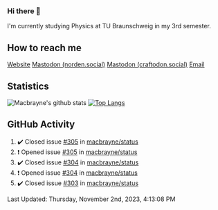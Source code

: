 ### Hi there 👋
I'm currently studying Physics at TU Braunschweig in my 3rd semester.

## How to reach me
[Website](https://florentin-schleuss.de)
<a rel="me" href="https://norden.social/@florentin">Mastodon (norden.social)</a>
<a rel="me" href="https://craftodon.social/@frodolon">Mastodon (craftodon.social)</a>
[Email](mailto:hello@macbrayne.de)

## Statistics
![Macbrayne's github stats](https://github-readme-stats.vercel.app/api?username=macbrayne&count_private=true&show_icons=true&hide_rank=true&custom_title=macbrayne's%20GitHub%20Stats)
[![Top Langs](https://github-readme-stats.vercel.app/api/top-langs/?username=macbrayne&exclude_repo=liftron&layout=compact)](https://github.com/anuraghazra/github-readme-stats)
## GitHub Activity

<!--RECENT_ACTIVITY:start-->
1. ✔️ Closed issue [#305](https://github.com/macbrayne/status/issues/305) in [macbrayne/status](https://github.com/macbrayne/status)
2. ❗️ Opened issue [#305](https://github.com/macbrayne/status/issues/305) in [macbrayne/status](https://github.com/macbrayne/status)
3. ✔️ Closed issue [#304](https://github.com/macbrayne/status/issues/304) in [macbrayne/status](https://github.com/macbrayne/status)
4. ❗️ Opened issue [#304](https://github.com/macbrayne/status/issues/304) in [macbrayne/status](https://github.com/macbrayne/status)
5. ✔️ Closed issue [#303](https://github.com/macbrayne/status/issues/303) in [macbrayne/status](https://github.com/macbrayne/status)
<!--RECENT_ACTIVITY:end-->

<!--RECENT_ACTIVITY:last_update-->
Last Updated: Thursday, November 2nd, 2023, 4:13:08 PM
<!--RECENT_ACTIVITY:last_update_end-->


<!--
**macbrayne/macbrayne** is a ✨ _special_ ✨ repository because its `README.md` (this file) appears on your GitHub profile.

Here are some ideas to get you started:

- 🔭 I’m currently working on ...
- 🌱 I’m currently learning ...
- 👯 I’m looking to collaborate on ...
- 🤔 I’m looking for help with ...
- 💬 Ask me about ...
- 📫 How to reach me: ...
- 😄 Pronouns: ...
- ⚡ Fun fact: ...
-->
